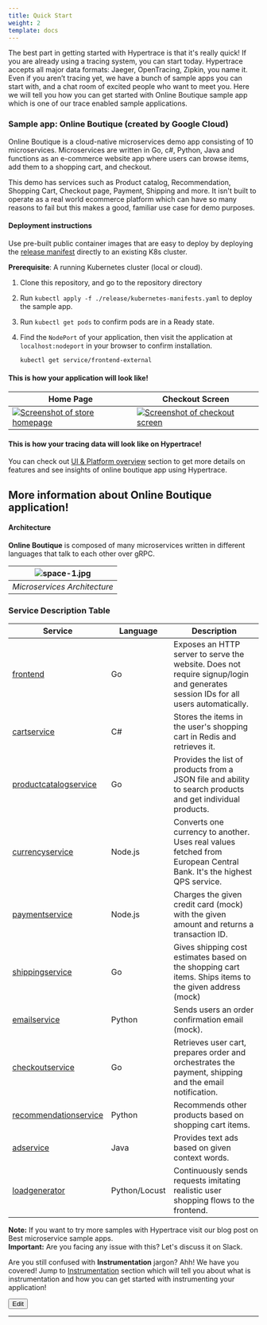 ```yaml
---
title: Quick Start
weight: 2
template: docs
---
```


The best part in getting started with Hypertrace is that it's really quick! If you are already using a tracing system, you can start today. Hypertrace accepts all major data formats: Jaeger, OpenTracing, Zipkin, you name it. Even if you aren’t tracing yet, we have a bunch of sample apps you can start with, and a chat room of excited people who want to meet you. Here we will tell you how you can get started with Online Boutique sample app which is one of our trace enabled sample applications.

### Sample app: Online Boutique (created by Google Cloud)

Online Boutique is a cloud-native microservices demo app consisting of 10 microservices. Microservices are written in Go, c#, Python, Java and functions as an e-commerce website app where users can browse items, add them to a shopping cart, and checkout.

This demo has services such as Product catalog, Recommendation, Shopping Cart, Checkout page, Payment, Shipping and more. It isn't built to operate as a real world ecommerce platform which can have so many reasons to fail but this makes a good, familiar use case for demo purposes.

#### Deployment instructions

Use pre-built public container images that are easy to deploy by deploying the [release manifest](./release) directly to an existing K8s cluster.

**Prerequisite**: A running Kubernetes cluster (local or cloud).

1. Clone this repository, and go to the repository directory
2. Run `kubectl apply -f ./release/kubernetes-manifests.yaml` to deploy the sample app.
3. Run `kubectl get pods` to confirm pods are in a Ready state.
4. Find the `NodePort` of your application, then visit the application at `localhost:nodeport` in your
   browser to confirm installation. 

   ```sh
   kubectl get service/frontend-external
   ```

#### This is how your application will look like!

| Home Page                                                                                                         | Checkout Screen                                                                                                    |
| ----------------------------------------------------------------------------------------------------------------- | ------------------------------------------------------------------------------------------------------------------ |
| [![Screenshot of store homepage](https://s3.amazonaws.com/fininity.tech/online-boutique-frontend-1-min.png)]() | [![Screenshot of checkout screen](https://s3.amazonaws.com/fininity.tech/DT/online-boutique-frontend-2.png)]() |


#### This is how your tracing data will look like on Hypertrace! 

You can check out [UI & Platform overview](https://hypertrace-docs.netlify.app/docs/platform-ui/) section to get more details on features and see insights of online boutique app using Hypertrace. 

## More information about Online Boutique application!
#### Architecture

**Online Boutique** is composed of many microservices written in different languages that talk to each other over gRPC.

| ![space-1.jpg](https://s3.amazonaws.com/fininity.tech/DT/architecture-diagram.png) | 
|:--:| 
| *Microservices Architecture* |

### Service Description Table

| Service                                              | Language      | Description                                                                                                                       |
| ---------------------------------------------------- | ------------- | --------------------------------------------------------------------------------------------------------------------------------- |
| [frontend](./src/frontend)                           | Go            | Exposes an HTTP server to serve the website. Does not require signup/login and generates session IDs for all users automatically. |
| [cartservice](./src/cartservice)                     | C#            | Stores the items in the user's shopping cart in Redis and retrieves it.                                                           |
| [productcatalogservice](./src/productcatalogservice) | Go            | Provides the list of products from a JSON file and ability to search products and get individual products.                        |
| [currencyservice](./src/currencyservice)             | Node.js       | Converts one currency to another. Uses real values fetched from European Central Bank. It's the highest QPS service. |
| [paymentservice](./src/paymentservice)               | Node.js       | Charges the given credit card (mock) with the given amount and returns a transaction ID.                                     |
| [shippingservice](./src/shippingservice)             | Go            | Gives shipping cost estimates based on the shopping cart items. Ships items to the given address (mock)                                 |
| [emailservice](./src/emailservice)                   | Python        | Sends users an order confirmation email (mock).                                                                                   |
| [checkoutservice](./src/checkoutservice)             | Go            | Retrieves user cart, prepares order and orchestrates the payment, shipping and the email notification.                            |
| [recommendationservice](./src/recommendationservice) | Python        | Recommends other products based on shopping cart items.                                                                      |
| [adservice](./src/adservice)                         | Java          | Provides text ads based on given context words.                                                                                   |
| [loadgenerator](./src/loadgenerator)                 | Python/Locust | Continuously sends requests imitating realistic user shopping flows to the frontend.                                              |


<div class="note">
  <strong>Note:</strong> 
  If you want to try more samples with Hypertrace visit our blog post on <a src=https://github.com/hypertrace/best-microservices-sample-apps>Best microservice sample apps</a>.
</div>


<div class="important">
  <strong>Important:</strong> 
  Are you facing any issue with this? Let's discuss it on <a src=https://hypertrace.slack.com/>Slack</a>.
</div>


Are you still confused with **Instrumentation** jargon? Ahh! We have you covered! Jump to [Instrumentation](https://hypertrace-docs.netlify.app/docs/getting-started/instrumentation/) section which will tell you about what is instrumentation and how you can get started with instrumenting your application! 

<a href="https://github.com/hypertrace/hypertrace-docs-website/tree/master/src/pages/docs/getting-started/quick-start.md">
<button type="button">Edit</button></a>

***
